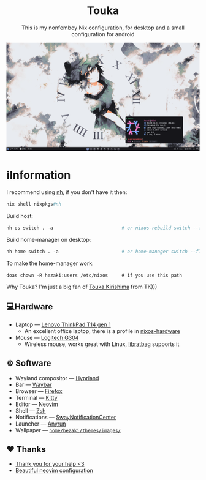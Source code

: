 <h1 align="center">Touka</h1>
<p align="center">This is my nonfemboy Nix configuration, for desktop and a small configuration for android</p>
<img src="./.other/1.png" alt="kakoi lubopitniy ai ai ai">

# ℹ️Information
I recommend using  [nh](https://github.com/viperML/nh), if you don't have it then:
``` nix
nix shell nixpkgs#nh
```
Build host:
```nix
nh os switch . -a                         # or nixos-rebuild switch --flake .#think
```
Build home-manager on desktop:
```nix
nh home switch . -a                       # or home-manager switch --flake .#hezaki
```
To make the home-manager work:
```shell
doas chown -R hezaki:users /etc/nixos     # if you use this path
```
Why Touka? I'm just a big fan of [Touka Kirishima](https://tokyoghoul.fandom.com/wiki/Touka_Kirishima)  from TK)))
## 💻Hardware
- Laptop — [Lenovo ThinkPad T14 gen 1](https://www.lenovo.com/us/en/p/laptops/thinkpad/thinkpadt/t14-amd-g1/22tpt14t4a2)
	- An excellent office laptop, there is a profile in [nixos-hardware](https://github.com/NixOS/nixos-hardware/blob/master/lenovo/thinkpad/t14/amd/gen1)
- Mouse — [Logitech G304](https://www.logitechg.com/en-ph/products/gaming-mice/g304-lightspeed-wireless-gaming-mouse.910-005284.html)
	- Wireless mouse, works great with Linux, [libratbag](https://github.com/libratbag/libratbag) supports it 
## ⚙️ Software
   - Wayland compositor — [Hyprland](https://hyprland.org)
   - Bar — [Waybar](https://github.com/Alexays/Waybar)
   - Browser — [Firefox](https://www.mozilla.org)
   - Terminal — [Kitty](https://sw.kovidgoyal.net/kitty/)
   - Editor — [Neovim](https://neovim.io)
   - Shell —  [Zsh](https://www.zsh.org/)
   - Notifications — [SwayNotificationCenter](https://github.com/ErikReider/SwayNotificationCenter)
   - Launcher —  [Anyrun](https://github.com/Kirottu/anyrun)
   - Wallpaper — [``home/hezaki/themes/images/``](https://codeberg.org/Hezaki/Touka/src/branch/main/home/hezaki/themes/images)
 ## ❤️ Thanks 
- [Thank you for your help <3](https://codeberg.org/ghosty)
- [Beautiful neovim configuration](https://github.com/Manas140/Conscious/tree/main)
